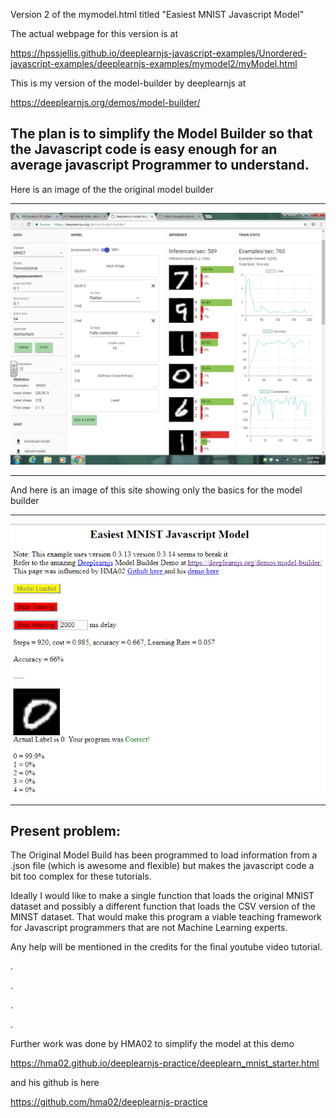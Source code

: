 

Version 2 of the mymodel.html  titled "Easiest MNIST Javascript Model"

The actual webpage for this version is at 

https://hpssjellis.github.io/deeplearnjs-javascript-examples/Unordered-javascript-examples/deeplearnjs-examples/mymodel2/myModel.html

This is my version of the model-builder by deeplearnjs at

https://deeplearnjs.org/demos/model-builder/


## The plan is to simplify the Model Builder so that the Javascript code is easy enough for an average javascript Programmer to understand.


Here is an image of the the original model builder


**********************************************************************************
![](model-builderMNIST.png)
**********************************************************************************

And here is an image of this site showing only the basics for the model builder


**********************************************************************************
![](easierMNIST.png)
**********************************************************************************



## Present problem:

The Original Model Build has been programmed to load information from a .json file (which is awesome and flexible) but makes the javascript code a bit too complex for these tutorials.

Ideally I would like to make a single function that loads the original MNIST dataset and possibly a different function that loads the CSV version of the MINST dataset. That would make this program a viable teaching framework for Javascript programmers that are not Machine Learning experts.


Any help will be mentioned in the credits for the final youtube video tutorial.




.


.



.



.





Further work was done by HMA02 to simplify the model at this demo

https://hma02.github.io/deeplearnjs-practice/deeplearn_mnist_starter.html


and his github is here

https://github.com/hma02/deeplearnjs-practice




